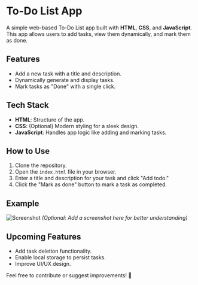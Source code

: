 # To-Do List App

A simple web-based To-Do List app built with **HTML**, **CSS**, and **JavaScript**. This app allows users to add tasks, view them dynamically, and mark them as done.

## Features
- Add a new task with a title and description.
- Dynamically generate and display tasks.
- Mark tasks as "Done" with a single click.

## Tech Stack
- **HTML**: Structure of the app.
- **CSS**: (Optional) Modern styling for a sleek design.
- **JavaScript**: Handles app logic like adding and marking tasks.

## How to Use
1. Clone the repository.
2. Open the `index.html` file in your browser.
3. Enter a title and description for your task and click "Add todo."
4. Click the "Mark as done" button to mark a task as completed.

## Example
![Screenshot](screenshot.png) *(Optional: Add a screenshot here for better understanding)*

## Upcoming Features
- Add task deletion functionality.
- Enable local storage to persist tasks.
- Improve UI/UX design.

Feel free to contribute or suggest improvements! 🚀
